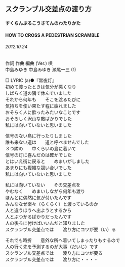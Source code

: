 ## スクランブル交差点の渡り方
#### すくらんぶるこうさてんのわたりかた
#### HOW TO CROSS A PEDESTRIAN SCRAMBLE
###### 2012.10.24


作詞  作曲  編曲 (Ver.)   唄   
中島みゆき   中島みゆき   瀬尾一三 (1)   
    
□ LYRIC (a)●『常夜灯』   
初めて渡ったときは気分が悪くなり   
しばらく道の隅で休んでいました   
それから何年も　　そこを渡るたびに   
気持ちを使い果たす程に疲れました   
おそらく人に酔ったみたいなことです   
おそろしく沢山な敵ばかりでした   
私には向いていないと思いました   
   
信号のない島に行ったりしました   
誰も来ない道は　　道と呼べませんでした   
３つ隣の　　中くらいの島に着いて   
信号の灯に喜んだのは確かでした   
とはいえ街に戻ると　　めまいがしました   
あまりにも複雑な競い合いでした   
私には向いていないと思いました   
   
私には向いていない　　その交差点を   
やむなく　　めまいしながら何年も渡り   
ほんとに偶然に気が付いたんです   
みんななぜ楽々（らくらく）と渡っているのか   
人と違うほうへ出ようとするから   
人とぶつかるばかりだったんです   
人の後ろに付けばいいんだと知りました   
スクランブル交差点では　　渡り方にコツが要（い）る   
   
それでも時折　　意外な所へ着いてしまったりもするので   
人の行く先を予測するのが大事（だいじ）です   
スクランブル交差点では　　渡り方にコツが要る   
スクランブル交差点では　　渡り方に・・・・   
